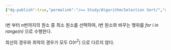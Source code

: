 ```yaml
---
{"dg-publish":true,"permalink":"/== Study/Algorithm/Selection Sort/","created":"2023-12-04T23:03:48.000+09:00","updated":"2025-01-14T15:33:43.000+09:00"}
---
```


i번 부터 n번까지의 원소 중 최소 원소를 선택하여, i번 원소와 바꾸는 행위를 *for i in range(n)* 으로 수행한다.

최선의 경우와 최악의 경우가 모두 O($n^2$) 으로 다르지 않다.